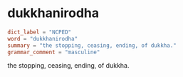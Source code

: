 # dukkhanirodha

``` toml
dict_label = "NCPED"
word = "dukkhanirodha"
summary = "the stopping, ceasing, ending, of dukkha."
grammar_comment = "masculine"
```

the stopping, ceasing, ending, of dukkha.

